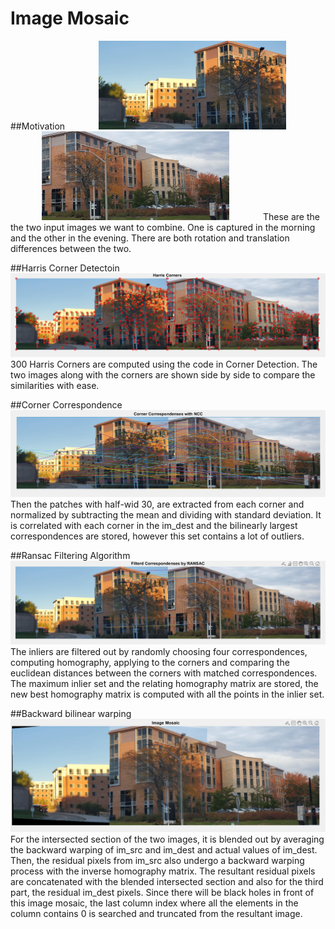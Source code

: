 # Image Mosaic

##Motivation
<img src="./include/Image1.jpg" width="300" hspace="50"/><img src="./include/Image2.jpg" width="300" hspace="50" />
These are the the two input images we want to combine. One is captured in the morning and the other in the evening. There are both rotation and translation differences between the two.

##Harris Corner Detectoin
<img src="./photos/Harris Corners.png" />
300 Harris Corners are computed using the code in Corner Detection. The two images along with the corners are shown side by side to compare the similarities with ease.

##Corner Correspondence
<img src="./photos/Corner Correspondence.png" />
Then the patches with half-wid 30, are extracted from each corner and normalized by subtracting the mean and dividing with standard deviation. It is correlated with each corner in the im_dest and the bilinearly largest correspondences are stored, however this set contains a lot of outliers.

##Ransac Filtering Algorithm
<img src="./photos/filtered correspondence.png" />
The inliers are filtered out by randomly choosing four correspondences, computing homography, applying to the corners and comparing the euclidean distances between the corners with matched correspondences. The maximum inlier set and the relating homography matrix are stored, the new best homography matrix is computed with all the points in the inlier set.

##Backward bilinear warping
<img src="./photos/Image Mosaic.png" />
For the intersected section of the two images, it is blended out by averaging the backward warping of im_src and im_dest and actual values of im_dest. Then, the residual pixels from im_src also undergo a backward warping process with the inverse homography matrix. The resultant residual pixels are concatenated with the blended intersected section and also for the third part, the residual im_dest pixels. Since there will be black holes in front of this image mosaic, the last column index where all the elements in the column contains 0 is searched and truncated from the resultant image.

